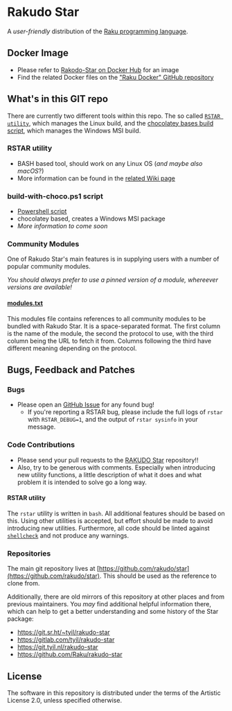 # Rakudo Star

A *user-friendly* distribution of the [Raku programming language](https://raku.org/).

## Docker Image

* Please refer to [Rakodo-Star on Docker Hub](https://hub.docker.com/_/rakudo-star) for an image
* Find the related Docker files on the ["Raku Docker" GitHub repository](https://github.com/Raku/docker) 

## What's in this GIT repo

There are currently two different tools within this repo. The so called [`RSTAR utility`](https://github.com/rakudo/star/blob/master/bin/rstar),
which manages the Linux build, and the [chocolatey bases build script](https://github.com/rakudo/star/blob/master/tools/build/binary-release/Windows/build-with-choco.ps1), which manages the Windows MSI build.

### RSTAR utility

* BASH based tool, should work on any Linux OS (_and maybe also macOS_?)
* More information can be found in the [related Wiki page](https://github.com/rakudo/star/wiki/01_Rakudo-Star---Linux-package) 

### build-with-choco.ps1 script
* [Powershell script](https://github.com/rakudo/star/blob/master/tools/build/binary-release/Windows/build-with-choco.ps1)
* chocolatey based, creates a Windows MSI package
* *More information to come soon*

### Community Modules

One of Rakudo Star's main features is in supplying users with a number of
popular community modules.

*You should always prefer to use a pinned version of a module, whereever versions are available!*

#### [modules.txt](https://github.com/rakudo/star/blob/master/etc/modules.txt)

This modules file contains references to all community modules to be bundled with Rakudo Star.
It is a space-separated format. The first column is the name of
the module, the second the protocol to use, with the third column being the
URL to fetch it from. Columns following the third have different meaning
depending on the protocol.

## Bugs, Feedback and Patches

### Bugs

* Please open an [GitHub Issue](https://github.com/rakudo/star/issues) for any found bug!
  * If you're reporting a RSTAR bug, please include the full logs of `rstar` with
    `RSTAR_DEBUG=1`, and the output of `rstar sysinfo` in your message.

### Code Contributions

* Please send your pull requests to the [RAKUDO Star](https://github.com/rakudo/star) repository!!
* Also, try to be generous with comments. Especially when introducing new utility
  functions, a little description of what it does and what problem it is intended
  to solve go a long way.
  
#### RSTAR utility
The `rstar` utility is written in `bash`. All additional features should be
based on this. Using other utilities is accepted, but effort should be made to
avoid introducing new utilities. Furthermore, all code should be linted against
[`shellcheck`](https://www.shellcheck.net/) and not produce any warnings.


### Repositories

The main git repository lives at [https://github.com/rakudo/star](https://github.com/rakudo/star). This should
be used as the reference to clone from.

Additionally, there are old mirrors of this repository at other places and from previous maintainers. You _may_ find additional helpful information there, which can help to get a better understanding and some history of the Star package:

- https://git.sr.ht/~tyil/rakudo-star
- https://gitlab.com/tyil/rakudo-star
- https://git.tyil.nl/rakudo-star
- https://github.com/Raku/rakudo-star

## License

The software in this repository is distributed under the terms of the Artistic
License 2.0, unless specified otherwise.
